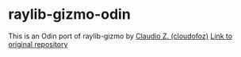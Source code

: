 # raylib-gizmo-odin

This is an Odin port of raylib-gizmo by [Claudio Z. (cloudofoz)](https://github.com/cloudofoz)
[Link to original repository](https://github.com/cloudofoz/raylib-gizmo/)
